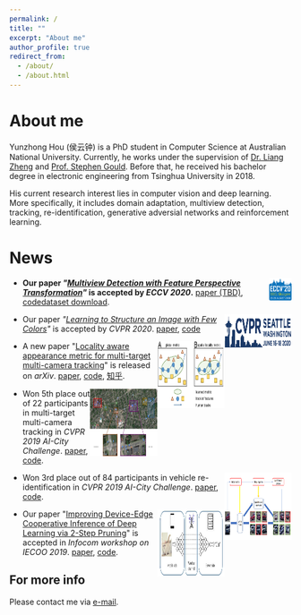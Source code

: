 ```yaml
---
permalink: /
title: ""
excerpt: "About me"
author_profile: true
redirect_from: 
  - /about/
  - /about.html
---
```


About me
======
Yunzhong Hou (侯云钟) is a PhD student in Computer Science at Australian National University. Currently, he works under the supervision of [Dr. Liang Zheng](http://www.liangzheng.com.cn/) and [Prof. Stephen Gould](http://users.cecs.anu.edu.au/~sgould/). 
Before that, he received his bachelor degree in electronic engineering from Tsinghua University in 2018. 

His current research interest lies in computer vision and deep learning. More specifically, it includes domain adaptation, multiview detection, tracking, re-identification, generative adversial networks and reinforcement learning.


News
======
<img align="right" width="40" height="40" src="images/eccv-2020.png">

- **Our paper _"[Multiview Detection with Feature Perspective Transformation](/publication/2020-eccv2020-mvdet)"_ is accepted by *ECCV 2020*.** [paper (TBD)](), [code](https://github.com/hou-yz/MVDet)[dataset download](https://1drv.ms/u/s!AtzsQybTubHfgP9BJt2g7R_Ku4X3Pg?e=GFGeVn).


<img align="right" width="120" height="60" src="images/CVPR_Logo_Horz2_web.jpg">

- Our paper _"[Learning to Structure an Image with Few Colors](/publication/2019-cvpr2020-colorcnn)"_ is accepted by *CVPR 2020*. [paper](http://openaccess.thecvf.com/content_CVPR_2020/papers/Hou_Learning_to_Structure_an_Image_With_Few_Colors_CVPR_2020_paper.pdf), [code](https://github.com/hou-yz/color_distillation)


<img align="right" width="120" height="120" src="images/TLML_intro_narrow.png">

- A new paper "[Locality aware appearance metric for multi-target multi-camera tracking](/publication/2019-arxiv-mtmc-metric)" is released on *arXiv*. [paper](https://arxiv.org/abs/1911.12037.pdf), [code](https://github.com/hou-yz/DeepCC-local), [知乎](https://zhuanlan.zhihu.com/p/96999382).


<!-- <img align="right" width="120" height="60" src="images/CVPR_Logo_Horz2_web.jpg">

- Two papers are submitted to CVPR 2020. -->

<img align="right" width="120" height="120" src="images/tracking_workshop.png">

- Won 5th place out of 22 participants in multi-target multi-camera tracking in *CVPR 2019 AI-City Challenge*. [paper](http://openaccess.thecvf.com/content_CVPRW_2019/papers/AI%20City/Hou_A_Locality_Aware_City-Scale_Multi-Camera_Vehicle_Tracking_System_CVPRW_2019_paper.pdf), [code](https://github.com/hou-yz/DeepCC-local).

<img align="right" width="120" height="120" src="images/reid_workshop.png">

- Won 3rd place out of 84 participants in vehicle re-identification in *CVPR 2019 AI-City Challenge*. [paper](http://openaccess.thecvf.com/content_CVPRW_2019/papers/AI%20City/Lv_Vehicle_Re-Identification_with_Location_and_Time_Stamps_CVPRW_2019_paper.pdf), [code](https://github.com/hou-yz/open-reid-tracking).

<img align="right" width="120" height="120" src="images/2-step_pruning.png">

- Our paper "[Improving Device-Edge Cooperative Inference of Deep Learning via 2-Step Pruning](/publication/2018-infocom2019workshop-pruning)" is accepted in *Infocom workshop on IECOO 2019*. [paper](https://arxiv.org/abs/1903.03472.pdf), [code](https://github.com/hou-yz/pytorch-pruning-2step).



For more info
------
Please contact me via [e-mail](mailto:yunzhong.hou@anu.edu.au).
